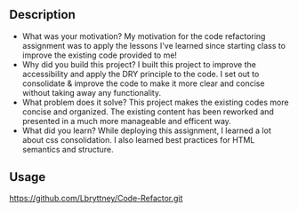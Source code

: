 # <Code-Refactor>

## Description

- What was your motivation?
My motivation for the code refactoring assignment was to apply the lessons I've learned since starting class to improve the existing code provided to me!
- Why did you build this project?
I built this project to improve the accessibility and apply the DRY principle to the code. I set out to consolidate & improve the code to make it more clear and concise without taking away any functionality.
- What problem does it solve?
This project makes the existing codes more concise and organized. The existing content has been reworked  and presented in a much more manageable and efficent way.
- What did you learn?
While deploying this assignment, I learned a lot about css consolidation. I also learned best practices for HTML semantics and structure.

## Usage
https://github.com/Lbryttney/Code-Refactor.git

